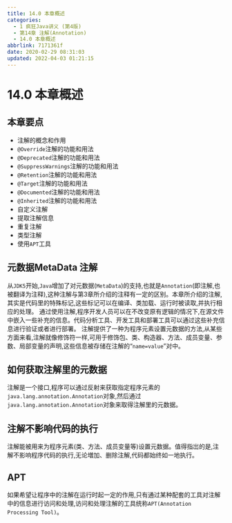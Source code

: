 ```yaml
---
title: 14.0 本章概述
categories: 
  - 1 疯狂Java讲义 (第4版)
  - 第14章 注解(Annotation)
  - 14.0 本章概述
abbrlink: 7171361f
date: 2020-02-29 08:31:03
updated: 2022-04-03 01:21:15
---
```

# 14.0 本章概述
## 本章要点
- 注解的概念和作用
- `@Override`注解的功能和用法
- `@Deprecated`注解的功能和用法
- `@SuppressWarnings`注解的功能和用法
- `@Retention`注解的功能和用法
- `@Target`注解的功能和用法
- `@Documented`注解的功能和用法
- `@Inherited`注解的功能和用法
- 自定义注解
- 提取注解信息
- 重复注解
- 类型注解
- 使用`APT`工具

## 元数据MetaData 注解
从`JDK5`开始,`Java`增加了对元数据(`MetaData`)的支持,也就是`Annotation`(即注解,也被翻译为注释),这种注解与第3章所介绍的注释有一定的区别。本章所介绍的注解,其实是代码里的特殊标记,这些标记可以在编译、类加载、运行时被读取,并执行相应的处理。
通过使用注解,程序开发人员可以在不改变原有逻辑的情况下,在源文件中嵌入一些补充的信息。代码分析工具、开发工具和部署工具可以通过这些补充信息进行验证或者进行部署。
注解提供了一种为程序元素设置元数据的方法,从某些方面来看,注解就像修饰符一样,可用于修饰包、类、构造器、方法、成员变量、参数、局部变量的声明,这些信息被存储在注解的“`name=value`”对中。

## 如何获取注解里的元数据
注解是一个接口,程序可以通过反射来获取指定程序元素的`java.lang.annotation.Annotation`对象,然后通过`java.lang.annotation.Annotation`对象来取得注解里的元数据。
## 注解不影响代码的执行
注解能被用来为程序元素(类、方法、成员变量等)设置元数据。值得指岀的是,注解不影响程序代码的执行,无论増加、删除注解,代码都始终如一地执行。
## APT
如果希望让程序中的注解在运行时起一定的作用,只有通过某种配套的工具对注解中的信息进行访问和处理,访问和处理注解的工具统称`APT(Annotation Processing Tool)`。
